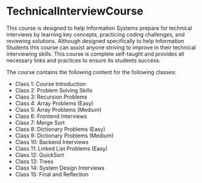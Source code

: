# TechnicalInterviewCourse

This course is designed to help Information Systems prepare for technical interviews by learning key concepts, practicing coding challenges, and reviewing solutions. Although designed specifically to help Information Students this course can assist anyone striving to improve in their technical interviewing skills. This course is complete self-taught and provides all necessary links and practices to ensure its students success.

The course contains the following content for the following classes:
- Class 1: Course Introduction
- Class 2: Problem Solving Skills
- Class 3: Recursion Problems
- Class 4: Array Problems (Easy)
- Class 5: Array Problems (Medium)
- Class 6: Frontend Interviews
- Class 7: Merge Sort
- Class 8: Dictionary Problems (Easy)
- Class 9: Dictionary Problems (Medium)
- Class 10: Backend Interviews
- Class 11: Linked List Problems (Easy)
- Class 12: QuickSort
- Class 13: Trees
- Class 14: System Design Interviews
- Class 15: Final and Reflection
